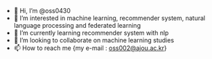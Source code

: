 - 👋 Hi, I’m @oss0430
- 👀 I’m interested in machine learning, recommender system, natural language processing and federated learning
- 🌱 I’m currently learning recommender system with nlp
- 💞️ I’m looking to collaborate on machine learning studies
- 📫 How to reach me {my e-mail : oss002@ajou.ac.kr}

<!---
oss0430/oss0430 is a ✨ special ✨ repository because its `README.md` (this file) appears on your GitHub profile.
You can click the Preview link to take a look at your changes.
--->
